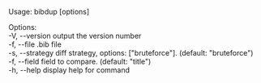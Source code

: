 Usage: bibdup [options]  

Options:  
  -V, --version              output the version number  
  -f, --file <file>          .bib file  
  -s, --strategy <strategy>  diff strategy, options: ["bruteforce"]. (default: "bruteforce")  
  -f, --field <field>        field to compare. (default: "title")  
  -h, --help                 display help for command  
